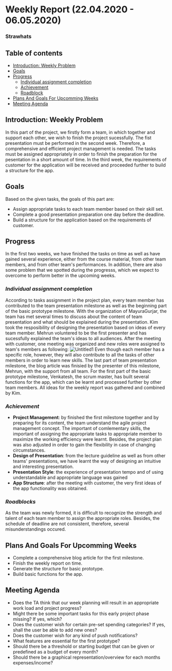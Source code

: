 # Weekly Report (22.04.2020 - 06.05.2020)                    
### Strawhats

## Table of contents
* [Introduction: Weekly Problem](#introduction)
* [Goals](#goals)
* [Progress](#progress)  
  - [Individual assignment completion](#individual)  
  - [Achievement](#achievement)  
  - [Roadblock](#roadblock)     
* [Plans And Goals For Upcomming Weeks](#plans)
* [Meeting Agenda](#meeting)

## Introduction: Weekly Problem <a name="introduction"></a>

In this part of the project, we firstly form a team, in which together and support each other, we wish to finish the project sucessfully. The fist presentation must be performed in the second week. Therefore, a comprehensive and efficient project management is needed. The tasks must be assigned appropriately in order to finish the preparation for the pesentation in a short amount of time. In the third week, the requirements of customer for the application will be received and proceeded further to build a structure for the app.

## Goals <a name="data"></a>

Based on the given tasks, the goals of this part are:
* Assign appropriate tasks to each team member based on their skill set. 
* Complete a good presentation preparation one day before the deadline.
* Build a structure for the application based on the requirements of customer.

## Progress

In the first two weeks, we have finished the tasks on time as well as have gained several experience, either from the course material, from other team members, and from other team's performances. In addition, there are also some problem that we spotted during the progresss, which we expect to overcome to perform better in the upcoming weeks.

### _Individual assignment completion_

According to tasks assignment in the project plan, every team member has contributed to the team presentation milestone as well as the beginning part of the basic prototype milestone. With the organization of MayuraGurjar, the team has met several times to discuss about the content of team presentation and what should be explained during the presentation. Kim took the resposibility of designing the presentation based on ideas of every team member. Mehrun voluntered to be the first presenter and has sucessfully explained the team's ideas to all audiences.
After the meeting with customer, one meeting was organized and new roles were assigned to team's members as following:
![Untitled1](uploads/d7c51fa7894ecffe874a0d9b0af29103/Untitled1.png)
Even though each member has a specific role, however, they will also contribute to all the tasks of other members in order to learn new skills. The last part of team presentation milestone, the blog article was finisied by the presenter of this milestone, Mehrun, with the support from all team. For the first part of the basic prototype milestone, Venkatesh, the scrum master, has built several functions for the app, which can be learnt and processed further by other team members. All ideas for the weekly report was gathered and combined by Kim. 

### _Achievement_

* __Project Management__: by finished the first milestone together and by preparing for its content, the team understand the agile project management concept. The important of comlementary skills, the important of assigning the appropriate tasks to appropriate member to maximize the working efficiency were learnt. Besides, the project plan was also adjusted in order to gain the flexibility in case of changing circumstances.
* __Design of Presentation__: from the lecture guideline as well as from other teams' presentations, we have learnt the way of designing an intuitive and interesting presentation.
* __Presentation Style__: the experience of presentation tempo and of using understandable and appropriate language was gained
* __App Structure__: after the meeting with customer, the very first ideas of the app functionality was obtained.

### _Roadblocks_

As the team was newly formed, it is difficult to recognize the strength and talent of each team member to assign the appropriate roles. Besides, the schedule of deadline are not consistent, therefore, several misunderstandings occured.

## Plans And Goals For Upcomming Weeks

* Complete a comprehensive blog article for the first milestone.  
* Finish the weekly report on time.   
* Generate the structure for basic prototype.  
* Build basic functions for the app.  

## Meeting Agenda

* Does the TA think that our week planning will result in an appropriate work load and project progress?
* Might there be some important tasks for this early project phase missing? If yes, which?
* Does the customer wish for certain pre-set spending categories? If yes, shall the user be able to add new ones?
* Does the customer wish for any kind of push notifications?
* What features are essential for the first prototype?
* Should there be a threshold or starting budget that can be given or predefined as a budget of every month?
* Should there be a graphical representation/overview for each months expenses/income?